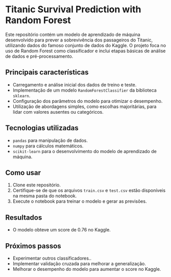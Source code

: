# Titanic Survival Prediction with Random Forest

Este repositório contém um modelo de aprendizado de máquina desenvolvido para prever a sobrevivência dos passageiros do Titanic, utilizando dados do famoso conjunto de dados do Kaggle. O projeto foca no uso de Random Forest como classificador e inclui etapas básicas de análise de dados e pré-processamento.

## Principais características
- Carregamento e análise inicial dos dados de treino e teste.
- Implementação de um modelo `RandomForestClassifier` da biblioteca `sklearn`.
- Configuração dos parâmetros do modelo para otimizar o desempenho.
- Utilização de abordagens simples, como escolhas majoritárias, para lidar com valores ausentes ou categóricos.

## Tecnologias utilizadas
- `pandas` para manipulação de dados.
- `numpy` para cálculos matemáticos.
- `scikit-learn` para o desenvolvimento do modelo de aprendizado de máquina.

## Como usar
1. Clone este repositório.
2. Certifique-se de que os arquivos `train.csv` e `test.csv` estão disponíveis na mesma pasta do notebook.
3. Execute o notebook para treinar o modelo e gerar as previsões.

## Resultados
- O modelo obteve um score de 0.76 no Kaggle.

## Próximos passos
- Experimentar outros classificadores..
- Implementar validação cruzada para melhorar a generalização.
- Melhorar o desempenho do modelo para aumentar o score no Kaggle.
